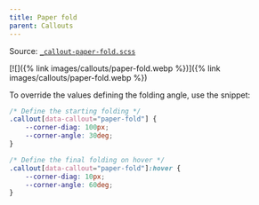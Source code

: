 ```yaml
---
title: Paper fold
parent: Callouts
---
```


Source: [`_callout-paper-fold.scss`](https://github.com/ElsaTam/obsidian-fancy-a-story/blob/main/snippets/editor/callouts/_callout-paper-fold.scss)

[![]({% link images/callouts/paper-fold.webp %})]({% link images/callouts/paper-fold.webp %})

To override the values defining the folding angle, use the snippet:
```css
/* Define the starting folding */
.callout[data-callout="paper-fold"] {
    --corner-diag: 100px;
    --corner-angle: 30deg;
}

/* Define the final folding on hover */
.callout[data-callout="paper-fold"]:hover {
    --corner-diag: 10px;
    --corner-angle: 60deg;
}
```